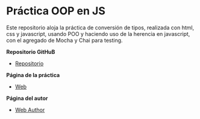 # Práctica OOP en JS

Este repositorio aloja la práctica de conversión de tipos, realizada con html, css y javascript, usando POO y haciendo uso de la herencia en javascript, con el agregado de Mocha y Chai para testing.


**Repositorio GitHuB**

* [Repositorio](https://github.com/ULL-ESIT-GRADOII-PL/mocha-y-chai-eduardo-y-javier)

**Página de la práctica**

* [Web](http://ull-esit-gradoii-pl.github.io/mocha-y-chai-eduardo-y-javier/)

**Página del autor**

* [Web Author](eduardobritosan.github.io)

